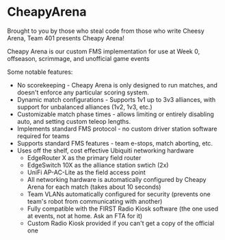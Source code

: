 # CheapyArena
Brought to you by those who steal code from those who write Cheesy Arena, Team 401 presents Cheapy Arena!

Cheapy Arena is our custom FMS implementation for use at Week 0, offseason, scrimmage, and unofficial game events

Some notable features:
* No scorekeeping - Cheapy Arena is only designed to run matches, and doesn't enforce any particular scoring system.
* Dynamic match configurations - Supports 1v1 up to 3v3 alliances, with support for unbalanced alliances (1v2, 1v3, etc.)
* Customizable match phase times - allows limiting or entirely disabling auto, and setting custom teleop lengths.
* Implements standard FMS protocol - no custom driver station software required for teams
* Supports standard FMS features - team e-stops, match aborting, etc.
* Uses off the shelf, cost effective Ubiquiti networking hardware
    * EdgeRouter X as the primary field router
    * EdgeSwitch 10X as the alliance station swtich (2x)
    * UniFi AP-AC-Lite as the field access point
    * All networking hardware is automatically configured by Cheapy Arena for each match (takes about 10 seconds)
    * Team VLANs automatically configured for security (prevents one team's robot from communicating with another)
    * Fully compatible with the FIRST Radio Kiosk software (the one used at events, not at home.  Ask an FTA for it)
    * Custom Radio Kiosk provided if you can't get a copy of the official one
